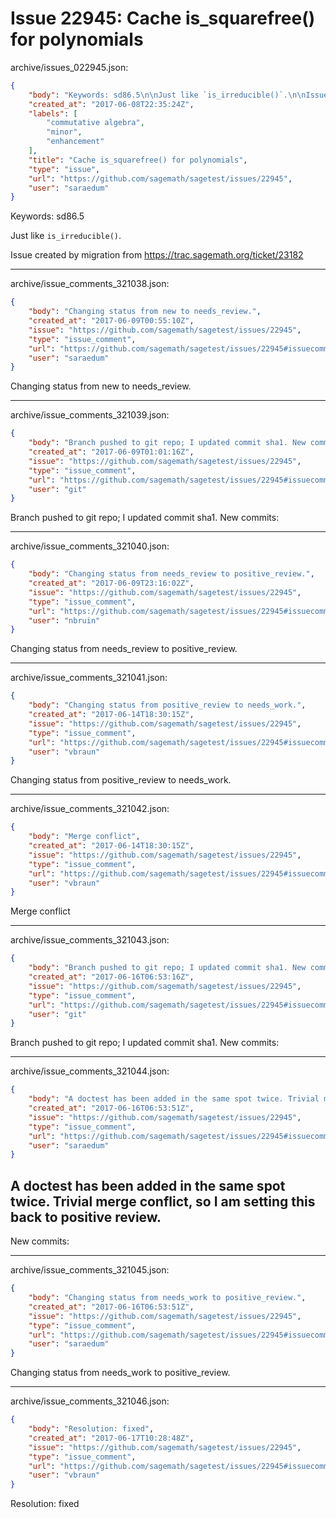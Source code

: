 # Issue 22945: Cache is_squarefree() for polynomials

archive/issues_022945.json:
```json
{
    "body": "Keywords: sd86.5\n\nJust like `is_irreducible()`.\n\nIssue created by migration from https://trac.sagemath.org/ticket/23182\n\n",
    "created_at": "2017-06-08T22:35:24Z",
    "labels": [
        "commutative algebra",
        "minor",
        "enhancement"
    ],
    "title": "Cache is_squarefree() for polynomials",
    "type": "issue",
    "url": "https://github.com/sagemath/sagetest/issues/22945",
    "user": "saraedum"
}
```
Keywords: sd86.5

Just like `is_irreducible()`.

Issue created by migration from https://trac.sagemath.org/ticket/23182





---

archive/issue_comments_321038.json:
```json
{
    "body": "Changing status from new to needs_review.",
    "created_at": "2017-06-09T00:55:10Z",
    "issue": "https://github.com/sagemath/sagetest/issues/22945",
    "type": "issue_comment",
    "url": "https://github.com/sagemath/sagetest/issues/22945#issuecomment-321038",
    "user": "saraedum"
}
```

Changing status from new to needs_review.



---

archive/issue_comments_321039.json:
```json
{
    "body": "Branch pushed to git repo; I updated commit sha1. New commits:",
    "created_at": "2017-06-09T01:01:16Z",
    "issue": "https://github.com/sagemath/sagetest/issues/22945",
    "type": "issue_comment",
    "url": "https://github.com/sagemath/sagetest/issues/22945#issuecomment-321039",
    "user": "git"
}
```

Branch pushed to git repo; I updated commit sha1. New commits:



---

archive/issue_comments_321040.json:
```json
{
    "body": "Changing status from needs_review to positive_review.",
    "created_at": "2017-06-09T23:16:02Z",
    "issue": "https://github.com/sagemath/sagetest/issues/22945",
    "type": "issue_comment",
    "url": "https://github.com/sagemath/sagetest/issues/22945#issuecomment-321040",
    "user": "nbruin"
}
```

Changing status from needs_review to positive_review.



---

archive/issue_comments_321041.json:
```json
{
    "body": "Changing status from positive_review to needs_work.",
    "created_at": "2017-06-14T18:30:15Z",
    "issue": "https://github.com/sagemath/sagetest/issues/22945",
    "type": "issue_comment",
    "url": "https://github.com/sagemath/sagetest/issues/22945#issuecomment-321041",
    "user": "vbraun"
}
```

Changing status from positive_review to needs_work.



---

archive/issue_comments_321042.json:
```json
{
    "body": "Merge conflict",
    "created_at": "2017-06-14T18:30:15Z",
    "issue": "https://github.com/sagemath/sagetest/issues/22945",
    "type": "issue_comment",
    "url": "https://github.com/sagemath/sagetest/issues/22945#issuecomment-321042",
    "user": "vbraun"
}
```

Merge conflict



---

archive/issue_comments_321043.json:
```json
{
    "body": "Branch pushed to git repo; I updated commit sha1. New commits:",
    "created_at": "2017-06-16T06:53:16Z",
    "issue": "https://github.com/sagemath/sagetest/issues/22945",
    "type": "issue_comment",
    "url": "https://github.com/sagemath/sagetest/issues/22945#issuecomment-321043",
    "user": "git"
}
```

Branch pushed to git repo; I updated commit sha1. New commits:



---

archive/issue_comments_321044.json:
```json
{
    "body": "A doctest has been added in the same spot twice. Trivial merge conflict, so I am setting this back to positive review.\n----\nNew commits:",
    "created_at": "2017-06-16T06:53:51Z",
    "issue": "https://github.com/sagemath/sagetest/issues/22945",
    "type": "issue_comment",
    "url": "https://github.com/sagemath/sagetest/issues/22945#issuecomment-321044",
    "user": "saraedum"
}
```

A doctest has been added in the same spot twice. Trivial merge conflict, so I am setting this back to positive review.
----
New commits:



---

archive/issue_comments_321045.json:
```json
{
    "body": "Changing status from needs_work to positive_review.",
    "created_at": "2017-06-16T06:53:51Z",
    "issue": "https://github.com/sagemath/sagetest/issues/22945",
    "type": "issue_comment",
    "url": "https://github.com/sagemath/sagetest/issues/22945#issuecomment-321045",
    "user": "saraedum"
}
```

Changing status from needs_work to positive_review.



---

archive/issue_comments_321046.json:
```json
{
    "body": "Resolution: fixed",
    "created_at": "2017-06-17T10:28:48Z",
    "issue": "https://github.com/sagemath/sagetest/issues/22945",
    "type": "issue_comment",
    "url": "https://github.com/sagemath/sagetest/issues/22945#issuecomment-321046",
    "user": "vbraun"
}
```

Resolution: fixed
